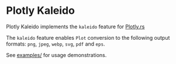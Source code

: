 # Plotly Kaleido

Plotly Kaleido implements the `kaleido` feature for [Plotly.rs](https://github.com/igiagkiozis/plotly)
 
The `kaleido` feature enables `Plot` conversion to the following output formats: `png`, `jpeg`, `webp`, `svg`, `pdf` and `eps`. 

See [examples/](https://github.com/igiagkiozis/plotly/tree/master/plotly/examples) for usage demonstrations.